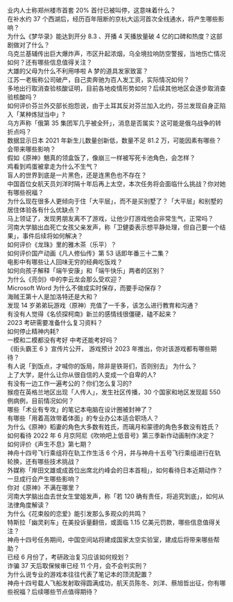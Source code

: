 业内人士称郑州楼市首套  20% 首付已被叫停，这意味着什么？  
在补水约 37 个西湖后，经历百年阻断的京杭大运河首次全线通水，将产生哪些影响？  
为什么《梦华录》能达到开分 8.3 、开播 4 天播放量破 4 亿的口碑和热度？这部剧做对了什么？  
乌克兰基辅传出巨大爆炸声，市区升起浓烟，乌全境拉响防空警报，当地伤亡情况如何？还有哪些信息值得关注？  
大雄的父母为什么不利用哆啦 A 梦的道具发家致富？  
江苏一老板称公司破产，自己卖奔驰为百人发工资，实际情况如何？  
多地出行取消查验核酸证明，目前各地疫情形势如何？后续其他地区会逐步取消查验核酸吗？  
如何评价芬兰外交部长抱怨说，由于土耳其反对芬兰加入北约，芬兰发现自身正陷入「某种炼狱当中」?  
乌方声称「俄第 35 集团军几乎被全歼」，消息是否属实？这可能是俄乌战争的转折点吗？  
数据显示日本 2021 年新生儿数量创新低，数量不足 81.2 万，可能因素有哪些？会带来哪些影响？  
假如《原神》魈真的领盒饭了，像崩三一样被写死卡池角色，会怎样？  
鸡看到鸡蛋被拿走为什么不生气？  
盲人的世界到底是一片黑色，还是连黑色也不存在？  
中国首位女航天员刘洋时隔十年后再上太空，本次任务将会面临什么挑战？你对她有哪些祝福？  
为什么现在很多人更倾向于住「大平层」，而不是买别墅了？「大平层」和别墅的居住体验各有什么优缺点？  
马上领证了，发现男朋友离不了游戏，让他少打游戏他会非常生气，正常吗？  
河南大学脑出血死亡女孩父亲发声，称「卫健委表示想平静处理，但自己要一个结果」，事件后续将如何解决？  
如何评价《龙珠》里的雅木茶（乐平）？  
如何评价国产动画《凡人修仙传》第 53 话即年番三十二集？  
电影中有哪些让人回味无穷的经典吃饭戏？  
如何向孩子解释「端午安康」和「端午快乐」两者的区别？  
为什么《亮剑》中的李云龙会那么受欢迎？  
Microsoft Word 为什么不做成实时保存，而要手动保存？  
海贼王第十人是加洛特还是大和？  
发现 14 岁弟弟玩游戏（原神）充值了一千多，该怎么进行教育和沟通？  
有没有人觉得《名侦探柯南》新兰的感情线很僵硬，磕不起来？  
2023 考研需要准备什么复习资料？  
如何停止精神内耗?  
一模和二模都没有考好 中考还能考好吗？  
《街头霸王 6 》宣传片公开， 游戏预计 2023 年推出，你对该游戏都有哪些期待？  
有人说「到饭点，才喊你的饭局，除非是铁哥们，否则别去」 为什么？  
上了大学，是什么让你从很自信的人变成一个自卑的人?  
有没有一边工作一遍考公的？你们怎么复习的?  
猴痘在英格兰地区出现「人传人」，发生社区传播，30 个国家和地区发现超 550 例病例，目前情况如何？  
哪些「术业有专攻」的笔记本电脑在设计圈被封神了？  
有哪些「用着高效带着体面」的专业办公本适合职场人？  
为什么《原神》稻妻的角色大多数有姓氏，而璃月和蒙德的角色多数没有姓氏？  
如何看待 2022 年 6 月京阿尼《吹响吧上低音号》第三季新作动画制作决定？  
如何评价《声生不息》第七期？  
神舟十四号飞行乘组将在轨工作生活 6 个月，并与神舟十五号飞行乘组进行在轨轮换，还有哪些技术挑战？  
外媒称「岸田文雄或成首位出席北约峰会的日本首相」，如何看待日本近期动作？一旦成行会产生哪些影响？  
你对《原神》不满在哪里？  
河南大学脑出血去世女生堂姐发声，称「若 120 确有责任，将追究到底」，如何从法律角度解读？  
为什么《花束般的恋爱》能引发那么多观众的共鸣？  
特斯拉「幽灵刹车」在美投诉量翻倍，或面临 1.15 亿美元罚款，哪些信息值得关注？  
神舟十四号任务期间，中国空间站将建成国家太空实验室，建成后将带来哪些帮助？  
已经 6 月份了，考研政治复习应该如何规划？  
诈骗 37 天后取保候审已经 11 个月，会不会判实刑？  
为什么说专业的游戏本往往代表了笔记本的顶流配置？  
神舟十四号载人飞船发射取得圆满成功，航天员陈冬、刘洋、蔡旭哲出征，你有哪些祝福？后续哪些节点值得期待？  

